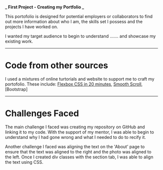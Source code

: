 **_ First Project - Creating my Portfolio _**

This portofolio is designed for potential employers or collaborators to find out more information about who I am, the skills set I possess and the projects I have worked on.

I wanted my target audience to begin to understand ....... and showcase my existing work.

---

# Code from other sources

I used a mixtures of online turtorials and website to support me to craft my portofolio. These include:
[Flexbox CSS in 20 minutes](https://www.youtube.com/watch?v=JJSoEo8JSnc),
[Smooth Scroll](https://www.youtube.com/watch?v=MNNr7TU7XcU),
[Bootstrap]

---

# Challenges Faced

The main challenge I faced was creating my repository on GitHub and linking it to my code. With the support of my mentor, I was able to begin to understand why I had gone wrong and what I needed to do to recify it.

Another challenge I faced was aligning the text on the 'About' page to ensure that the text was aligned to the right and the photo was aligned to the left. Once I created div classes with the section tab, I was able to align the text using CSS.
